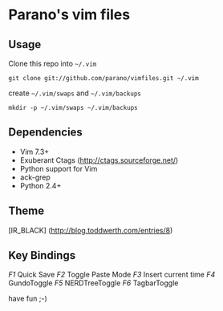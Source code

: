 Parano's vim files
================


## Usage ##

Clone this repo into ```~/.vim```

``` 
git clone git://github.com/parano/vimfiles.git ~/.vim 
```




create ```~/.vim/swaps``` and ```~/.vim/backups```

``` 
mkdir -p ~/.vim/swaps ~/.vim/backups 
```

## Dependencies ##
* Vim 7.3+
* Exuberant Ctags (http://ctags.sourceforge.net/)
* Python support for Vim
* ack-grep
* Python 2.4+

## Theme ##
[IR_BLACK] (http://blog.toddwerth.com/entries/8)


## Key Bindings

*F1* Quick Save
*F2* Toggle Paste Mode
*F3* Insert current time
*F4* GundoToggle
*F5* NERDTreeToggle
*F6* TagbarToggle

have fun ;-)

